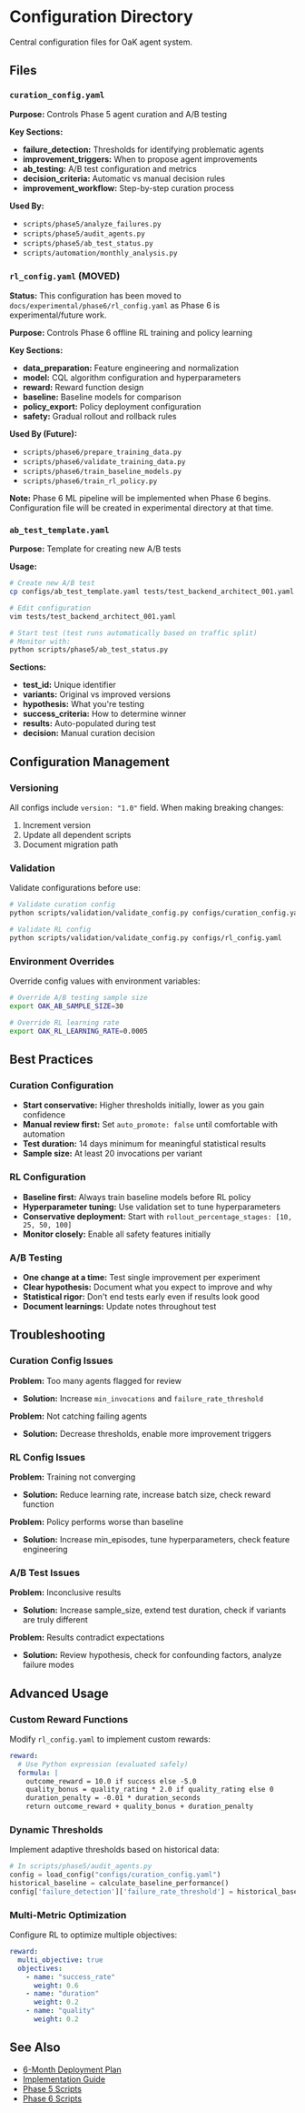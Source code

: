 # Configuration Directory

Central configuration files for OaK agent system.

## Files

### `curation_config.yaml`

**Purpose:** Controls Phase 5 agent curation and A/B testing

**Key Sections:**
- **failure_detection:** Thresholds for identifying problematic agents
- **improvement_triggers:** When to propose agent improvements
- **ab_testing:** A/B test configuration and metrics
- **decision_criteria:** Automatic vs manual decision rules
- **improvement_workflow:** Step-by-step curation process

**Used By:**
- `scripts/phase5/analyze_failures.py`
- `scripts/phase5/audit_agents.py`
- `scripts/phase5/ab_test_status.py`
- `scripts/automation/monthly_analysis.py`

### `rl_config.yaml` (MOVED)

**Status:** This configuration has been moved to `docs/experimental/phase6/rl_config.yaml` as Phase 6 is experimental/future work.

**Purpose:** Controls Phase 6 offline RL training and policy learning

**Key Sections:**
- **data_preparation:** Feature engineering and normalization
- **model:** CQL algorithm configuration and hyperparameters
- **reward:** Reward function design
- **baseline:** Baseline models for comparison
- **policy_export:** Policy deployment configuration
- **safety:** Gradual rollout and rollback rules

**Used By (Future):**
- `scripts/phase6/prepare_training_data.py`
- `scripts/phase6/validate_training_data.py`
- `scripts/phase6/train_baseline_models.py`
- `scripts/phase6/train_rl_policy.py`

**Note:** Phase 6 ML pipeline will be implemented when Phase 6 begins. Configuration file will be created in experimental directory at that time.

### `ab_test_template.yaml`

**Purpose:** Template for creating new A/B tests

**Usage:**
```bash
# Create new A/B test
cp configs/ab_test_template.yaml tests/test_backend_architect_001.yaml

# Edit configuration
vim tests/test_backend_architect_001.yaml

# Start test (test runs automatically based on traffic split)
# Monitor with:
python scripts/phase5/ab_test_status.py
```

**Sections:**
- **test_id:** Unique identifier
- **variants:** Original vs improved versions
- **hypothesis:** What you're testing
- **success_criteria:** How to determine winner
- **results:** Auto-populated during test
- **decision:** Manual curation decision

## Configuration Management

### Versioning

All configs include `version: "1.0"` field. When making breaking changes:
1. Increment version
2. Update all dependent scripts
3. Document migration path

### Validation

Validate configurations before use:

```bash
# Validate curation config
python scripts/validation/validate_config.py configs/curation_config.yaml

# Validate RL config
python scripts/validation/validate_config.py configs/rl_config.yaml
```

### Environment Overrides

Override config values with environment variables:

```bash
# Override A/B testing sample size
export OAK_AB_SAMPLE_SIZE=30

# Override RL learning rate
export OAK_RL_LEARNING_RATE=0.0005
```

## Best Practices

### Curation Configuration

- **Start conservative:** Higher thresholds initially, lower as you gain confidence
- **Manual review first:** Set `auto_promote: false` until comfortable with automation
- **Test duration:** 14 days minimum for meaningful statistical results
- **Sample size:** At least 20 invocations per variant

### RL Configuration

- **Baseline first:** Always train baseline models before RL policy
- **Hyperparameter tuning:** Use validation set to tune hyperparameters
- **Conservative deployment:** Start with `rollout_percentage_stages: [10, 25, 50, 100]`
- **Monitor closely:** Enable all safety features initially

### A/B Testing

- **One change at a time:** Test single improvement per experiment
- **Clear hypothesis:** Document what you expect to improve and why
- **Statistical rigor:** Don't end tests early even if results look good
- **Document learnings:** Update notes throughout test

## Troubleshooting

### Curation Config Issues

**Problem:** Too many agents flagged for review
- **Solution:** Increase `min_invocations` and `failure_rate_threshold`

**Problem:** Not catching failing agents
- **Solution:** Decrease thresholds, enable more improvement triggers

### RL Config Issues

**Problem:** Training not converging
- **Solution:** Reduce learning rate, increase batch size, check reward function

**Problem:** Policy performs worse than baseline
- **Solution:** Increase min_episodes, tune hyperparameters, check feature engineering

### A/B Test Issues

**Problem:** Inconclusive results
- **Solution:** Increase sample_size, extend test duration, check if variants are truly different

**Problem:** Results contradict expectations
- **Solution:** Review hypothesis, check for confounding factors, analyze failure modes

## Advanced Usage

### Custom Reward Functions

Modify `rl_config.yaml` to implement custom rewards:

```yaml
reward:
  # Use Python expression (evaluated safely)
  formula: |
    outcome_reward = 10.0 if success else -5.0
    quality_bonus = quality_rating * 2.0 if quality_rating else 0
    duration_penalty = -0.01 * duration_seconds
    return outcome_reward + quality_bonus + duration_penalty
```

### Dynamic Thresholds

Implement adaptive thresholds based on historical data:

```python
# In scripts/phase5/audit_agents.py
config = load_config("configs/curation_config.yaml")
historical_baseline = calculate_baseline_performance()
config['failure_detection']['failure_rate_threshold'] = historical_baseline * 1.5
```

### Multi-Metric Optimization

Configure RL to optimize multiple objectives:

```yaml
reward:
  multi_objective: true
  objectives:
    - name: "success_rate"
      weight: 0.6
    - name: "duration"
      weight: 0.2
    - name: "quality"
      weight: 0.2
```

## See Also

- [6-Month Deployment Plan](../docs/oak-design/6_MONTH_DEPLOYMENT_PLAN.md)
- [Implementation Guide](../docs/oak-design/IMPLEMENTATION_GUIDE.md)
- [Phase 5 Scripts](../scripts/phase5/)
- [Phase 6 Scripts](../scripts/phase6/)
